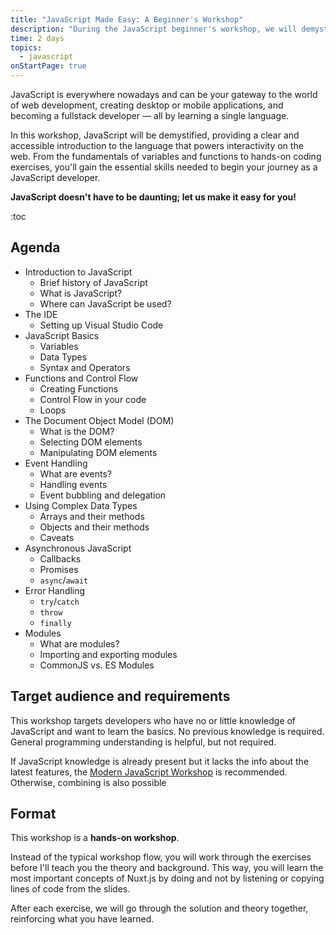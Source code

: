 ```yaml
---
title: "JavaScript Made Easy: A Beginner's Workshop"
description: "During the JavaScript beginner's workshop, we will demystify the language and provide a clear and accessible introduction to. From the fundamentals of variables and functions to hands-on coding exercises, you'll begin your journey as a JavaScript developer."
time: 2 days
topics:
  - javascript
onStartPage: true
---
```


JavaScript is everywhere nowadays and can be your gateway to the world of web development, creating desktop or mobile applications, and becoming a fullstack developer &mdash; all by learning a single language.

In this workshop, JavaScript will be demystified, providing a clear and accessible introduction to the language that powers interactivity on the web. From the fundamentals of variables and functions to hands-on coding exercises, you'll gain the essential skills needed to begin your journey as a JavaScript developer.

**JavaScript doesn't have to be daunting; let us make it easy for you!**

:toc

## Agenda

* Introduction to JavaScript
  * Brief history of JavaScript
  * What is JavaScript?
  * Where can JavaScript be used?
* The IDE
  * Setting up Visual Studio Code
* JavaScript Basics
  * Variables
  * Data Types
  * Syntax and Operators
* Functions and Control Flow
  * Creating Functions
  * Control Flow in your code
  * Loops
* The Document Object Model (DOM)
  * What is the DOM?
  * Selecting DOM elements
  * Manipulating DOM elements
* Event Handling
  * What are events?
  * Handling events
  * Event bubbling and delegation
* Using Complex Data Types
  * Arrays and their methods
  * Objects and their methods
  * Caveats
* Asynchronous JavaScript
  * Callbacks
  * Promises
  * `async`/`await`
* Error Handling
  * `try`/`catch`
  * `throw`
  * `finally`
* Modules
  * What are modules?
  * Importing and exporting modules
  * CommonJS vs. ES Modules

## Target audience and requirements

This workshop targets developers who have no or little knowledge of JavaScript and want to learn the basics. No previous knowledge is required. General programming understanding is helpful, but not required.

If JavaScript knowledge is already present but it lacks the info about the latest features, the [Modern JavaScript Workshop](/workshops/javascript-modern/) is recommended. Otherwise, combining is also possible

## Format

This workshop is a **hands-on workshop**.

Instead of the typical workshop flow, you will work through the exercises before I'll teach you the theory and background. This way, you will learn the most important concepts of Nuxt.js by doing and not by listening or copying lines of code from the slides.

After each exercise, we will go through the solution and theory together, reinforcing what you have learned.
